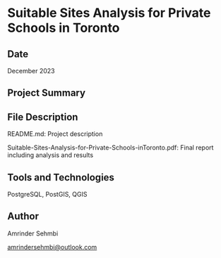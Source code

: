 # Suitable Sites Analysis for Private Schools in Toronto

## Date

December 2023

## Project Summary



## File Description

README.md: Project description

Suitable-Sites-Analysis-for-Private-Schools-inToronto.pdf: Final report including analysis and results


## Tools and Technologies

PostgreSQL, PostGIS, QGIS

## Author

Amrinder Sehmbi

amrindersehmbi@outlook.com
